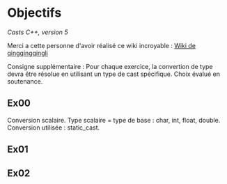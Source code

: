 # Objectifs

*Casts C++, version 5*

Merci a cette personne d'avoir réalisé ce wiki incroyable : [Wiki de qingqingqingli](https://github.com/qingqingqingli/CPP/tree/main/module06)

Consigne supplémentaire : Pour chaque exercice, la convertion de type devra être résolue en utilisant un type de cast spécifique. Choix évalué en soutenance.

## Ex00
Conversion scalaire.
Type scalaire = type de base : char, int, float, double.
Conversion utilisée : static_cast.

## Ex01

## Ex02


